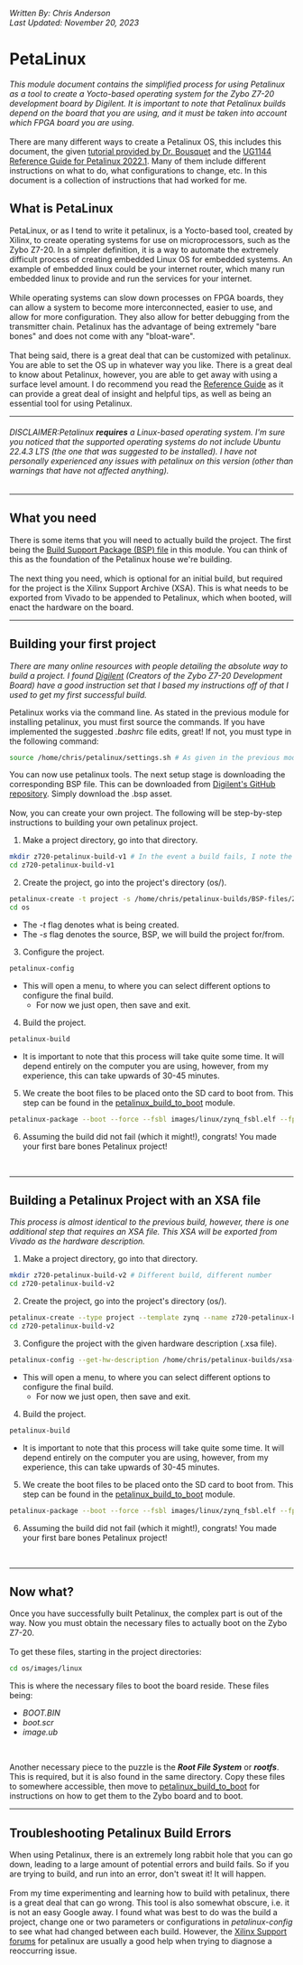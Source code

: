 *Written By: Chris Anderson*<br>
*Last Updated: November 20, 2023*

# PetaLinux
*This module document contains the simplified process for using Petalinux as a tool to create a Yocto-based operating system for the Zybo Z7-20 development board by Digilent. It is important to note that Petalinux builds depend on the board that you are using, and it must be taken into account which FPGA board you are using.*
<br>
<br>
There are many different ways to create a Petalinux OS, this includes this document, the given [tutorial provided by Dr. Bousquet](./Petalinux_Tutorial_Ehsan) and the [UG1144 Reference Guide for Petalinux 2022.1](./petalinux_Reference_Guide_2022-1.pdf). Many of them include different instructions on what to do, what configurations to change, etc. In this document is a collection of instructions that had worked for me. 

## What is PetaLinux
PetaLinux, or as I tend to write it petalinux, is a Yocto-based tool, created by Xilinx, to create operating systems for use on microprocessors, such as the Zybo Z7-20. In a simpler definition, it is a way to automate the extremely difficult process of creating embedded Linux OS for embedded systems. An example of embedded linux could be your internet router, which many run embedded linux to provide and run the services for your internet. 
<br>
<br>
While operating systems can slow down processes on FPGA boards, they can allow a system to become more interconnected, easier to use, and allow for more configuration. They also allow for better debugging from the transmitter chain. Petalinux has the advantage of being extremely "bare bones" and does not come with any "bloat-ware". 
<br>
<br>
That being said, there is a great deal that can be customized with petalinux. You are able to set the OS up in whatever way you like. There is a great deal to know about Petalinux, however, you are able to get away with using a surface level amount. I do recommend you read the [Reference Guide](/using_petalinux/petalinux_Reference_Guide_2022-1.pdf) as it can provide a great deal of insight and helpful tips, as well as being an essential tool for using Petalinux.
<br>

---
###### DISCLAIMER:Petalinux ***requires*** a Linux-based operating system.  I'm sure you noticed that the supported operating systems do not include Ubuntu 22.4.3 LTS (the one that was suggested to be installed). I have not personally experienced any issues with petalinux on this version (other than warnings that have not affected anything).

---

## What you need
There is some items that you will need to actually build the project. The first being the [Build Support Package (BSP) file](./Zybo-Z7-20-Petalinux-2022-1.bsp) in this module. You can think of this as the foundation of the Petalinux house we're building.
<br>
<br>
The next thing you need, which is optional for an initial build, but required for the project is the Xilinx Support Archive (XSA). This is what needs to be exported from Vivado to be appended to Petalinux, which when booted, will enact the hardware on the board.

---

## Building your first project

*There are many online resources with people detailing the absolute way to build a project. I found [Digilent](https://digilent.com/reference/programmable-logic/zybo-z7/demos/petalinux) (Creators of the Zybo Z7-20 Development Board) have a good instruction set that I based my instructions off of that I used to get my first successful build.*

Petalinux works via the command line. As stated in the previous module for installing petalinux, you must first source the commands. If you have implemented the suggested *.bashrc* file edits, great! If not, you must type in the following command:
```bash
source /home/chris/petalinux/settings.sh # As given in the previous module
```
You can now use petalinux tools. The next setup stage is downloading the corresponding BSP file. This can be downloaded from [Digilent's GitHub repository](https://github.com/Digilent/Zybo-Z7/releases/tag/20/Petalinux/2022.1-1/Zybo-Z7-20-Petalinux-2022-1.bsp). Simply download the .bsp asset.
<br>
<br>
Now, you can create your own project. The following will be step-by-step instructions to building your own petalinux project. 
<br>


1. Make a project directory, go into that directory.
```bash
mkdir z720-petalinux-build-v1 # In the event a build fails, I note the number
cd z720-petalinux-build-v1
```
2. Create the project, go into the project's directory (os/).
```bash
petalinux-create -t project -s /home/chris/petalinux-builds/BSP-files/Zybo-Z7-20-Petalinux-2022.1-1.bsp
cd os
```
+ The *-t* flag denotes what is being created.<br>
+ The *-s* flag denotes the source, BSP, we will build the project for/from.

3. Configure the project.
```bash
petalinux-config
```
+ This will open a menu, to where you can select different options to configure the final build.
    + For now we just open, then save and exit.

4. Build the project.
```bash
petalinux-build
```
+ It is important to note that this process will take quite some time. It will depend entirely on the computer you are using, however, from my experience, this can take upwards of 30-45 minutes.

5. We create the boot files to be placed onto the SD card to boot from. This step can be found in the [petalinux_build_to_boot](/petalinux_build_to_boot/README.md) module.
```bash
petalinux-package --boot --force --fsbl images/linux/zynq_fsbl.elf --fpga images/linux/system.bit --u-boot
```

6. Assuming the build did not fail (which it might!), congrats! You made your first bare bones Petalinux project!
<br>

---

## Building a Petalinux Project with an XSA file
*This process is almost identical to the previous build, however, there is one additional step that requires an XSA file. This XSA will be exported from Vivado as the hardware description.*

1. Make a project directory, go into that directory.
```bash
mkdir z720-petalinux-build-v2 # Different build, different number
cd z720-petalinux-build-v2
```
2. Create the project, go into the project's directory (os/).
```bash
petalinux-create --type project --template zynq --name z720-petalinux-build-v2
cd z720-petalinux-build-v2
```
3. Configure the project with the given hardware description (.xsa file).
```bash
petalinux-config --get-hw-description /home/chris/petalinux-builds/xsa-files/[EXPORTED VIVADO HW DESCRIPTION].xsa
```
+ This will open a menu, to where you can select different options to configure the final build.
    + For now we just open, then save and exit.

4. Build the project.
```bash
petalinux-build
```
+ It is important to note that this process will take quite some time. It will depend entirely on the computer you are using, however, from my experience, this can take upwards of 30-45 minutes.

5. We create the boot files to be placed onto the SD card to boot from. This step can be found in the [petalinux_build_to_boot](/petalinux_build_to_boot/README.md) module.
```bash
petalinux-package --boot --force --fsbl images/linux/zynq_fsbl.elf --fpga images/linux/system.bit --u-boot
```

6. Assuming the build did not fail (which it might!), congrats! You made your first bare bones Petalinux project!
<br>

---

## Now what?
Once you have successfully built Petalinux, the complex part is out of the way. Now you must obtain the necessary files to actually boot on the Zybo Z7-20.
<br>
<br>
To get these files, starting in the project directories:
```bash
cd os/images/linux
```

This is where the necessary files to boot the board reside. These files being:
+ *BOOT.BIN*
+ *boot.scr*
+ *image.ub* 

<br>

Another necessary piece to the puzzle is the ***Root File System*** or ***rootfs***. This is required, but it is also found in the same directory. Copy these files to somewhere accessible, then move to [petalinux_build_to_boot](../petalinux_build_to_boot/README.md) for instructions on how to get them to the Zybo board and to boot.

---

## Troubleshooting Petalinux Build Errors
When using Petalinux, there is an extremely long rabbit hole that you can go down, leading to a large amount of potential errors and build fails. So if you are trying to build, and run into an error, don't sweat it! It will happen.
<br>
<br> 
From my time experimenting and learning how to build with petalinux, there is a great deal that can go wrong. This tool is also somewhat obscure, i.e. it is not an easy Google away. I found what was best to do was the build a project, change one or two parameters or configurations in *petalinux-config* to see what had changed between each build. However, the [Xilinx Support forums](https://support.xilinx.com/s/question/0D52E00006iHp9DSAS/embedded-linux-useful-resources?language=en_US) for petalinux are usually a good help when trying to diagnose a reoccurring issue.